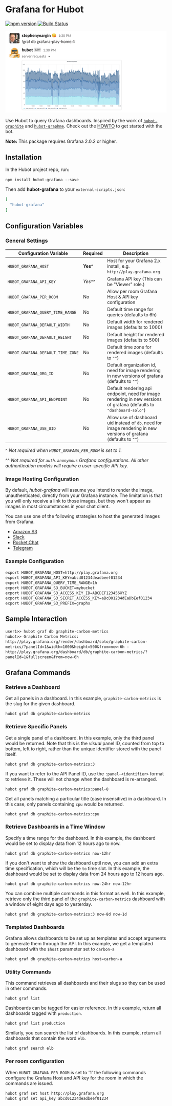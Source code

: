 # Grafana for Hubot

[![npm version](https://badge.fury.io/js/hubot-grafana.svg)](http://badge.fury.io/js/hubot-grafana) [![Build Status](https://travis-ci.org/stephenyeargin/hubot-grafana.png)](https://travis-ci.org/stephenyeargin/hubot-grafana)

![Screenshot](screenshot.png)

Use Hubot to query Grafana dashboards. Inspired by the work of [`hubot-graphite`](https://github.com/github/hubot-scripts/blob/master/src/scripts/graphite.coffee) and [`hubot-graphme`](https://github.com/rick/hubot-graphme). Check out the [HOWTO](http://docs.grafana.org/tutorials/hubot_howto/) to get started with the bot.

**Note:** This package requires Grafana 2.0.2 or higher.

## Installation

In the Hubot project repo, run:

`npm install hubot-grafana --save`

Then add **hubot-grafana** to your `external-scripts.json`:

```json
[
  "hubot-grafana"
]
```

## Configuration Variables

### General Settings

| Configuration Variable            | Required | Description                    |
| --------------------------------- | -------- | ------------------------------ |
| `HUBOT_GRAFANA_HOST`              | **Yes^** | Host for your Grafana 2.x install, e.g. `http://play.grafana.org` |
| `HUBOT_GRAFANA_API_KEY`           | _Yes^^_  | Grafana API key (This can be "Viewer" role.) |
| `HUBOT_GRAFANA_PER_ROOM`          | No       | Allow per room Grafana Host & API key configuration |
| `HUBOT_GRAFANA_QUERY_TIME_RANGE`  | No       | Default time range for queries (defaults to 6h) |
| `HUBOT_GRAFANA_DEFAULT_WIDTH`     | No       | Default width for rendered images (defaults to 1000) |
| `HUBOT_GRAFANA_DEFAULT_HEIGHT`    | No       | Default height for rendered images (defaults to 500) |
| `HUBOT_GRAFANA_DEFAULT_TIME_ZONE` | No       | Default time zone for rendered images (defaults to `""`) |
| `HUBOT_GRAFANA_ORG_ID`            | No       | Default organization id, need for image rendering in new versions of grafana (defaults to `""`) |
| `HUBOT_GRAFANA_API_ENDPOINT`      | No       | Default rendering api endpoint, need for image rendering in new versions of grafana  (defaults to `"dashboard-solo"`) |
| `HUBOT_GRAFANA_USE_UID`           | No       | Allow use of dashboard uid instead of `db`, need for image rendering in new versions of grafana (defaults to `""`) |

^ _Not required when `HUBOT_GRAFANA_PER_ROOM` is set to 1._

^^ _Not required for `auth.anonymous` Grafana configurations. All other authentication models will require a user-specific API key._


### Image Hosting Configuration

By default, *hubot-grafana* will assume you intend to render the image, unauthenticated, directly from your Grafana instance. The limitation is that you will only receive a link to those images, but they won't appear as images in most circumstances in your chat client.

You can use one of the following strategies to host the generated images from Grafana.

- [Amazon S3](https://github.com/stephenyeargin/hubot-grafana/wiki/Amazon-S3-Image-Hosting)
- [Slack](https://github.com/stephenyeargin/hubot-grafana/wiki/Slack-Image-Hosting)
- [Rocket.Chat](https://github.com/stephenyeargin/hubot-grafana/wiki/Rocket.Chat-Image-Hosting)
- [Telegram](https://github.com/stephenyeargin/hubot-grafana/wiki/Telegram-Image-Hosting)

### Example Configuration

```
export HUBOT_GRAFANA_HOST=http://play.grafana.org
export HUBOT_GRAFANA_API_KEY=abcd01234deadbeef01234
export HUBOT_GRAFANA_QUERY_TIME_RANGE=1h
export HUBOT_GRAFANA_S3_BUCKET=mybucket
export HUBOT_GRAFANA_S3_ACCESS_KEY_ID=ABCDEF123456XYZ
export HUBOT_GRAFANA_S3_SECRET_ACCESS_KEY=aBcD01234dEaDbEef01234
export HUBOT_GRAFANA_S3_PREFIX=graphs
```

## Sample Interaction

```
user1>> hubot graf db graphite-carbon-metrics
hubot>> Graphite Carbon Metrics: http://play.grafana.org/render/dashboard/solo/graphite-carbon-metrics/?panelId=1&width=1000&height=500&from=now-6h - http://play.grafana.org/dashboard/db/graphite-carbon-metrics/?panelId=1&fullscreen&from=now-6h
```

## Grafana Commands

### Retrieve a Dashboard

Get all panels in a dashboard. In this example, `graphite-carbon-metrics` is the slug for the given dashboard.

```
hubot graf db graphite-carbon-metrics
```

### Retrieve Specific Panels

Get a single panel of a dashboard. In this example, only the third panel would be returned. Note that this is the _visual_ panel ID, counted from top to bottom, left to right, rather than the unique identifier stored with the panel itself.

```
hubot graf db graphite-carbon-metrics:3
```

If you want to refer to the API Panel ID, use the `:panel-<identifier>` format to retrieve it. These will not change when the dashboard is re-arranged.

```
hubot graf db graphite-carbon-metrics:panel-8
```

Get all panels matching a particular title (case insensitive) in a dashboard. In this case, only panels containing `cpu` would be returned.

```
hubot graf db graphite-carbon-metrics:cpu
```

### Retrieve Dashboards in a Time Window

Specify a time range for the dashboard. In this example, the dashboard would be set to display data from 12 hours ago to now.

```
hubot graf db graphite-carbon-metrics now-12hr
```

If you don't want to show the dashboard uptil now, you can add an extra time specification, which will be the `to` time slot. In this example, the dashboard would be set to display data from 24 hours ago to 12 hours ago.

```
hubot graf db graphite-carbon-metrics now-24hr now-12hr
```

You can combine multiple commands in this format as well. In this example, retrieve only the third panel of the `graphite-carbon-metrics` dashboard with a window of eight days ago to yesterday.

```
hubot graf db graphite-carbon-metrics:3 now-8d now-1d
```

### Templated Dashboards

Grafana allows dashboards to be set up as templates and accept arguments to generate them through the API. In this example, we get a templated dashboard with the `$host` parameter set to `carbon-a`

```
hubot graf db graphite-carbon-metrics host=carbon-a
```

### Utility Commands

This command retrieves all dashboards and their slugs so they can be used in other commands.

```
hubot graf list
```

Dashboards can be tagged for easier reference. In this example, return all dashboards tagged with `production`.

```
hubot graf list production
```

Similarly, you can search the list of dashboards. In this example, return all dashboards that contain the word `elb`.

```
hubot graf search elb
```

### Per room configuration

When `HUBOT_GRAFANA_PER_ROOM` is set to '1' the following commands configure the Grafana Host and API key for the room in which the commands are issued.

```
hubot graf set host http://play.grafana.org
hubot graf set api_key abcd01234deadbeef01234
```
